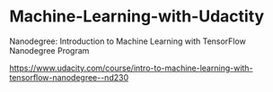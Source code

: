 # Machine-Learning-with-Udactity
Nanodegree: Introduction to Machine Learning with TensorFlow Nanodegree Program

https://www.udacity.com/course/intro-to-machine-learning-with-tensorflow-nanodegree--nd230
